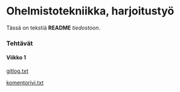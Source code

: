 # Ohelmistotekniikka, harjoitustyö

Tässä on tekstiä **README** *tiedostoon*.

### Tehtävät

#### Viikko 1

[gitlog.txt](https://github.com/iidaw/ot-harjoitustyo/blob/master/laskarit/viikko1/gitlog.txt)

[komentorivi.txt](https://github.com/iidaw/ot-harjoitustyo/blob/master/laskarit/viikko1/komentorivi.txt)
